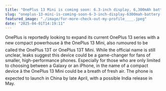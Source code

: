 ```yaml
---
title: "OnePlus 13 Mini is coming soon: 6.3-inch display, 6,300mAh battery, Snapdragon 8 Elite chip and more expected"
slug: "oneplus-13-mini-is-coming-soon-6-3-inch-display-6300mah-battery-snapdragon-8-elite-chip-and-more-expected"
featured_image: "./image/for-more-check-out-my-profile____.jpeg"
date: "2025-04-01T14:19:11"
---
```

OnePlus is reportedly looking to expand its current OnePlus 13 series with a new
compact powerhouse â the OnePlus 13 Mini, also rumoured to be called the
OnePlus 13T or OnePlus 13T Mini. While the official name is still unclear, leaks
suggest this device could be a game-changer for fans of smaller,
high-performance phones. Especially for those who are only limited to choosing
between a Galaxy or an iPhone, in the name of a compact device â the OnePlus
13 Mini could be a breath of fresh air. The phone is expected to launch in China
by late April, with a possible India release in May.